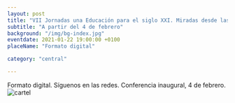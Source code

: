 ```yaml
---
layout: post
title: "VII Jornadas una Educación para el siglo XXI. Miradas desde las Ciencias y la Artes"
subtitle: "A partir del 4 de febrero"
background: "/img/bg-index.jpg"
eventdate: 2021-01-22 19:00:00 +0100
placeName: "Formato digital"

category: "central"

--- 
```

Formato digital.  Síguenos en las redes.  Conferencia inaugural, 4 de febrero.  
![cartel](/img/posts/1campañapub.png)
